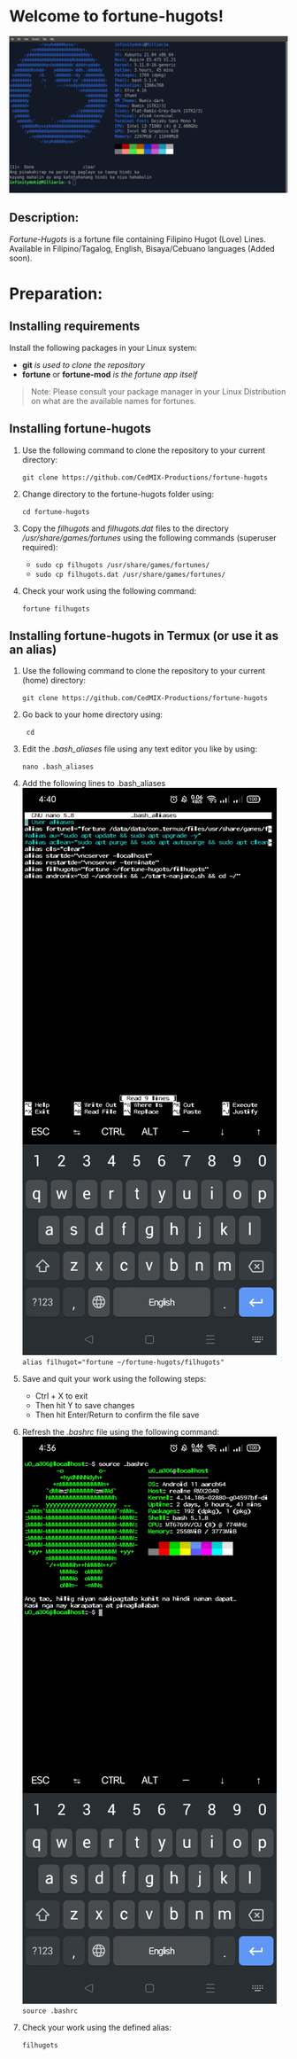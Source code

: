
# Welcome to fortune-hugots!
![Neofetch + fortune filhugot](samples/sample1.png)
## Description:
*Fortune-Hugots* is a fortune file containing Filipino Hugot (Love) Lines. Available in Filipino/Tagalog, English, Bisaya/Cebuano languages (Added soon).
# Preparation:
## Installing requirements
Install the following packages in your Linux system:
- **git** *is used to clone the repository*
- **fortune** or **fortune-mod** *is the fortune app itself*

> Note: Please consult your package manager in your Linux Distribution on what are the available names for fortunes.
## Installing fortune-hugots
1. Use the following command to clone the repository to your current directory:

   ` git clone https://github.com/CedMIX-Productions/fortune-hugots `
2.  Change directory to the fortune-hugots folder using:

     ` cd fortune-hugots ` 
   
3. Copy the *filhugots*  and *filhugots.dat* files to the directory */usr/share/games/fortunes* using the following commands (superuser required):

    - `sudo cp filhugots /usr/share/games/fortunes/` 
    - `sudo cp filhugots.dat /usr/share/games/fortunes/ ` 
4. Check your work using the following command:

    `fortune filhugots` 

## Installing fortune-hugots in Termux (or use it as an alias)
1. Use the following command to clone the repository to your current (home) directory:

    `git clone https://github.com/CedMIX-Productions/fortune-hugots`

2. Go back to your home directory using:

   ` cd`

3. Edit the *.bash_aliases* file using any text editor you like by using:

    `nano .bash_aliases`
4.  Add the following lines to .bash_aliases
    ![Neofetch + fortune filhugot](samples/sample_termux3.jpg)
    `alias filhugot="fortune ~/fortune-hugots/filhugots"`
5. Save and quit your work using the following steps:

   - Ctrl + X to exit
   - Then hit Y to save changes
   - Then hit Enter/Return to confirm the file save
   
6. Refresh the *.bashrc* file using the following command:
    ![Neofetch + fortune filhugot](samples/sample_termux2.jpg)
    `source .bashrc`
7. Check your work using the defined alias:

    `filhugots`

